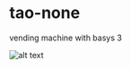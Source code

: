 # tao-none
vending machine with basys 3


![alt text](https://nextcloud.peeranat-home.com/apps/files_sharing/publicpreview/XRGb8Lo7eyWqSPj?file=/&fileId=412&x=1920&y=1080&a=true)
